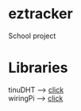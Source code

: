 # eztracker
School project 
# Libraries
tinuDHT --> [click](https://tinusaur.org/projects/tinudht/)<br/>
wiringPi --> [click](http://wiringpi.com/)
